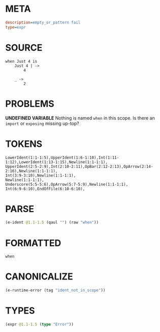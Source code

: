 # META
~~~ini
description=empty_or_pattern fail
type=expr
~~~
# SOURCE
~~~roc
when Just 4 is
    Just 4 | ->
        4

    _ ->
        2
~~~
# PROBLEMS
**UNDEFINED VARIABLE**
Nothing is named `when` in this scope.
Is there an `import` or `exposing` missing up-top?

# TOKENS
~~~zig
LowerIdent(1:1-1:5),UpperIdent(1:6-1:10),Int(1:11-1:12),LowerIdent(1:13-1:15),Newline(1:1-1:1),
UpperIdent(2:5-2:9),Int(2:10-2:11),OpBar(2:12-2:13),OpArrow(2:14-2:16),Newline(1:1-1:1),
Int(3:9-3:10),Newline(1:1-1:1),
Newline(1:1-1:1),
Underscore(5:5-5:6),OpArrow(5:7-5:9),Newline(1:1-1:1),
Int(6:9-6:10),EndOfFile(6:10-6:10),
~~~
# PARSE
~~~clojure
(e-ident @1.1-1.5 (qaul "") (raw "when"))
~~~
# FORMATTED
~~~roc
when
~~~
# CANONICALIZE
~~~clojure
(e-runtime-error (tag "ident_not_in_scope"))
~~~
# TYPES
~~~clojure
(expr @1.1-1.5 (type "Error"))
~~~
